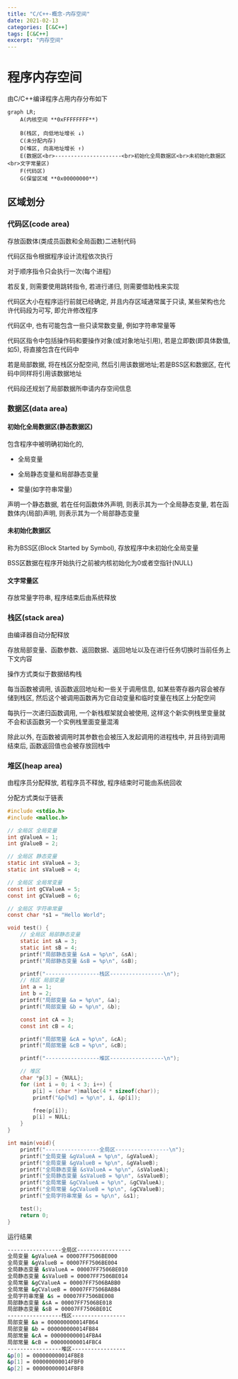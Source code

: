 ```yaml
---
title: "C/C++-概念-内存空间"
date: 2021-02-13
categories: [C&C++]
tags: [C&C++]
excerpt: "内存空间"
---
```


# 程序内存空间

由C/C++编译程序占用内存分布如下

```mermaid
graph LR;
    A(内核空间 **0xFFFFFFFF**)

    B(栈区, 向低地址增长 ↓)
    C(未分配内存)
    D(堆区, 向高地址增长 ↑)
    E(数据区<br>---------------------<br>初始化全局数据区<br>未初始化数据区<br>文字常量区)
    F(代码区)
    G(保留区域 **0x00000000**)
```

## 区域划分

### 代码区(code area)

存放函数体(类成员函数和全局函数)二进制代码

代码区指令根据程序设计流程依次执行

对于顺序指令只会执行一次(每个进程)

若反复, 则需要使用跳转指令, 若进行递归, 则需要借助栈来实现

代码区大小在程序运行前就已经确定, 并且内存区域通常属于只读, 某些架构也允许代码段为可写, 即允许修改程序

代码区中, 也有可能包含一些只读常数变量, 例如字符串常量等

代码区指令中包括操作码和要操作对象(或对象地址引用), 若是立即数(即具体数值, 如5), 将直接包含在代码中

若是局部数据, 将在栈区分配空间, 然后引用该数据地址;若是BSS区和数据区, 在代码中同样将引用该数据地址

代码段还规划了局部数据所申请内存空间信息

### 数据区(data area)

#### 初始化全局数据区(静态数据区)

包含程序中被明确初始化的,

- 全局变量

- 全局静态变量和局部静态变量

- 常量(如字符串常量)

声明一个静态数据, 若在任何函数体外声明, 则表示其为一个全局静态变量, 若在函数体内(局部)声明, 则表示其为一个局部静态变量

#### 未初始化数据区

称为BSS区(Block Started by Symbol), 存放程序中未初始化全局变量

BSS区数据在程序开始执行之前被内核初始化为0或者空指针(NULL)

#### 文字常量区

存放常量字符串, 程序结束后由系统释放

### 栈区(stack area)

由编译器自动分配释放

存放局部变量、函数参数、返回数据、返回地址以及在进行任务切换时当前任务上下文内容

操作方式类似于数据结构栈

每当函数被调用, 该函数返回地址和一些关于调用信息, 如某些寄存器内容会被存储到栈区, 然后这个被调用函数再为它自动变量和临时变量在栈区上分配空间

每执行一次递归函数调用, 一个新栈框架就会被使用, 这样这个新实例栈里变量就不会和该函数另一个实例栈里面变量混淆

除此以外, 在函数被调用时其参数也会被压入发起调用的进程栈中, 并且待到调用结束后, 函数返回值也会被存放回栈中

### 堆区(heap area)

由程序员分配释放, 若程序员不释放, 程序结束时可能由系统回收

分配方式类似于链表

```c
#include <stdio.h>
#include <malloc.h>

// 全局区 全局变量
int gValueA = 1;
int gValueB = 2;

// 全局区 静态变量
static int sValueA = 3;
static int sValueB = 4;

// 全局区 全局常变量
const int gCValueA = 5;
const int gCValueB = 6;

// 全局区 字符串常量
const char *s1 = "Hello World";

void test() {
    // 全局区 局部静态变量
    static int sA = 3;
    static int sB = 4;
    printf("局部静态变量 &sA = %p\n", &sA);
    printf("局部静态变量 &sB = %p\n", &sB);

    printf("-----------------栈区-----------------\n");
    // 栈区 局部变量
    int a = 1;
    int b = 2;
    printf("局部变量 &a = %p\n", &a);
    printf("局部变量 &b = %p\n", &b);

    const int cA = 3;
    const int cB = 4;

    printf("局部常量 &cA = %p\n", &cA);
    printf("局部常量 &cB = %p\n", &cB);

    printf("-----------------堆区-----------------\n");

    // 堆区
    char *p[3] = {NULL};
    for (int i = 0; i < 3; i++) {
        p[i] = (char *)malloc(4 * sizeof(char));
        printf("&p[%d] = %p\n", i, &p[i]);

        free(p[i]);
        p[i] = NULL;
    }
}

int main(void){
    printf("-----------------全局区-----------------\n");
    printf("全局变量 &gValueA = %p\n", &gValueA);
    printf("全局变量 &gValueB = %p\n", &gValueB);
    printf("全局静态变量 &sValueA = %p\n", &sValueA);
    printf("全局静态变量 &sValueB = %p\n", &sValueB);
    printf("全局常量 &gCValueA = %p\n", &gCValueA);
    printf("全局常量 &gCValueB = %p\n", &gCValueB);
    printf("全局字符串常量 &s = %p\n", &s1);

    test();
    return 0;
}
```

运行结果

```sh
-----------------全局区-----------------
全局变量 &gValueA = 00007FF7506BE000
全局变量 &gValueB = 00007FF7506BE004
全局静态变量 &sValueA = 00007FF7506BE010
全局静态变量 &sValueB = 00007FF7506BE014
全局常量 &gCValueA = 00007FF7506BABB0
全局常量 &gCValueB = 00007FF7506BABB4
全局字符串常量 &s = 00007FF7506BE008
局部静态变量 &sA = 00007FF7506BE018
局部静态变量 &sB = 00007FF7506BE01C
-----------------栈区-----------------
局部变量 &a = 000000000014FB64
局部变量 &b = 000000000014FB84
局部常量 &cA = 000000000014FBA4
局部常量 &cB = 000000000014FBC4
-----------------堆区-----------------
&p[0] = 000000000014FBE8
&p[1] = 000000000014FBF0
&p[2] = 000000000014FBF8
```